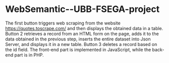 # WebSemantic--UBB-FSEGA-project

The first button triggers web scraping from the website https://quotes.toscrape.com/ and then displays the obtained data in a table. 
Button 2 retrieves a record from an HTML form on the page, adds it to the data obtained in the previous step, inserts the entire dataset into Json Server, and displays it in a new table.
Button 3 deletes a record based on the id field. 
The front-end part is implemented in JavaScript, while the back-end part is in PHP.

